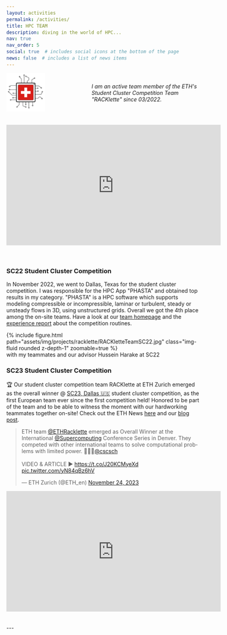 ```yaml
---
layout: activities
permalink: /activities/
title: HPC TEAM
description: diving in the world of HPC...
nav: true
nav_order: 5
social: true  # includes social icons at the bottom of the page
news: false  # includes a list of news items
---
```


<div class="container" style="display: flex; align-items: center;">
    <a href="https://racklette.ethz.ch/">
        <img src="/assets/img/projects/racklette/rackletteLogoNoText.png" alt="team logo" style="width: 50%; height: auto;">
    </a>
    <em style="margin-left: 20px;">
        I am an active team member of the ETH's Student Cluster Competition Team "RACKlette" since 03/2022.
    </em>
</div>

<br>

<p align="center"><iframe width="560" height="315" src="https://www.youtube.com/embed/_kLoJ-LvxHg" frameborder="0" allow="accelerometer; autoplay; clipboard-write; encrypted-media; gyroscope; picture-in-picture" allowfullscreen></iframe></p>

<br>

### SC22 Student Cluster Competition

In November 2022, we went to Dallas, Texas for the student cluster competition. I was responsible for the HPC App "PHASTA" and obtained top results in my category. "PHASTA" is a HPC software which supports modeling compressible or incompressible, laminar or turbulent, steady or unsteady flows in 3D, using unstructured grids. Overall we got the 4th place among the on-site teams. Have a look at our [team homepage](https://studentclustercompetition.us/2022/Teams/RACKlette/index.html) and the [experience report](https://racklette.ethz.ch/blog/experience-report-on-sc22) about the competition routines.

<div class="row mt-3">
    <div class="col-sm mt-3 mt-md-0">
        {% include figure.html path="assets/img/projects/racklette/RACKletteTeamSC22.jpg" class="img-fluid rounded z-depth-1" zoomable=true %}
    </div>
</div>
<div class="caption">
with my teammates and our advisor Hussein Harake at SC22
</div>

### SC23 Student Cluster Competition

🏆 Our student cluster competition team RACKlette at ETH Zurich emerged as the overall winner @ [SC23, Dallas 🇺🇸](https://sc23.supercomputing.org/) student cluster competition, as the first European team ever since the first competition held! Honored to be part of the team and to be able to witness the moment with our hardworking teammates together on-site! Check out the ETH News [here](https://ethz.ch/en/the-eth-zurich/portrait/latest-honours-and-prizes/2023/11/eth-team-racklette-wins-international-competition.html) and our [blog post](https://racklette.ethz.ch/blog/racklette-at-sc23).

<blockquote class="twitter-tweet tw-align-center"><p lang="en" dir="ltr">ETH team <a href="https://twitter.com/ETHRacklette?ref_src=twsrc%5Etfw">@ETHRacklette</a> emerged as Overall Winner at the International <a href="https://twitter.com/Supercomputing?ref_src=twsrc%5Etfw">@Supercomputing</a> Conference Series in Denver. They competed with other international teams to solve computational problems with limited power. 🥇👩‍💻<a href="https://twitter.com/cscsch?ref_src=twsrc%5Etfw">@cscsch</a><br><br>VIDEO &amp; ARTICLE ▶ <a href="https://t.co/J20KCMyeXd">https://t.co/J20KCMyeXd</a> <a href="https://t.co/yN84qBz6hV">pic.twitter.com/yN84qBz6hV</a></p>&mdash; ETH Zurich (@ETH_en) <a href="https://twitter.com/ETH_en/status/1727982908307038574?ref_src=twsrc%5Etfw">November 24, 2023</a></blockquote> <script async src="https://platform.twitter.com/widgets.js" charset="utf-8"></script>

<p align="center"><iframe width="560" height="315" src="https://www.youtube.com/embed/BoXLL56DGZA?si=OR-Db80VYq5dMEhQ" title="YouTube video player" frameborder="0" allow="accelerometer; autoplay; clipboard-write; encrypted-media; gyroscope; picture-in-picture; web-share" allowfullscreen></iframe></p>

<br>
---